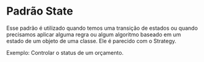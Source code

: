 # Padrão State
Esse padrão é utilizado quando temos uma transição de estados ou quando precisamos aplicar alguma regra ou algum algoritmo baseado em um estado de um objeto de uma classe. Ele é parecido com o Strategy.

Exemplo: Controlar o status de um orçamento.